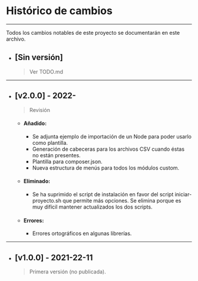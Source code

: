 # Histórico de cambios
---
Todos los cambios notables de este proyecto se documentarán en este archivo.

* ## [Sin versión]
  > Ver TODO.md

---
* ## [v2.0.0] - 2022-
  > Revisión

  * #### Añadido:
    - Se adjunta ejemplo de importación de un Node para poder usarlo como
      plantilla.
    - Generación de cabeceras para los archivos CSV cuando éstas no están
      presentes.
    - Plantilla para composer.json.
    - Nueva estructura de menús para todos los módulos custom.

  * #### Eliminado:
    - Se ha suprimido el script de instalación en favor del script
      iniciar-proyecto.sh que permite más opciones. Se elimina porque es
      muy difícil mantener actualizados los dos scripts.

  * #### Errores:
    - Errores ortográficos en algunas librerías.

---
* ## [v1.0.0] - 2021-22-11
  > Primera versión (no publicada).
